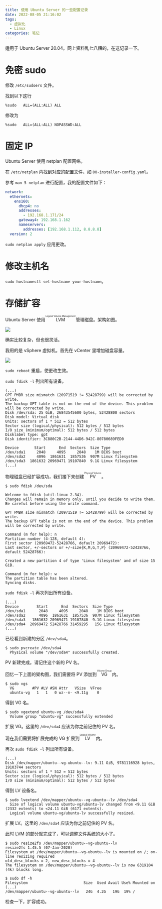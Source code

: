 ```yaml
---
title: 使用 Ubuntu Server 的一些配置记录
date: 2022-08-05 21:16:02
tags:
  - 虚拟化
  - Linux
categories: 笔记
---
```


适用于 Ubuntu Server 20.04。网上资料乱七八糟的，在这记录一下。

<!-- more -->

# 免密 sudo

修改 `/etc/sudoers` 文件。

找到以下这行

```
%sudo   ALL=(ALL:ALL) ALL
```

修改为 

```
%sudo   ALL=(ALL:ALL) NOPASSWD:ALL
```

# 固定 IP

Ubuntu Server 使用 netplan 配置网络。

在 `/etc/netplan` 内找到对应的配置文件，如 `00-installer-config.yaml`。

参考 `man 5 netplan` 进行配置，我的配置文件如下：

```yaml
network:
  ethernets:
    ens160:
      dhcp4: no
      addresses: 
        - 192.168.1.171/24
      gateway4: 192.168.1.162
      nameservers: 
        addresses: [192.168.1.112, 8.8.8.8]
  version: 2
```

`sudo netplan apply` 应用更改。

# 修改主机名

`sudo hostnamectl set-hostname your-hostname`。

# 存储扩容

Ubuntu Server 使用 <ruby><rb>LVM</rb><rt>Logical Volume Management</rt></ruby> 管理磁盘。架构如图。

<img src="https://img-cdn.akass.cn/12/2022/08/62ed0e2c364dd.png!wp">

确实比较复杂，但也很灵活。

我用的是 vSphere 虚拟机。首先在 vCenter 里增加磁盘容量。

<img src="https://img-cdn.akass.cn/12/2022/08/62ed0c9f7900f.png!wp">

`sudo reboot` 重启，使更改生效。

`sudo fdisk -l` 列出所有设备。

```
(...)
GPT PMBR size mismatch (20971519 != 52428799) will be corrected by write.
The backup GPT table is not on the end of the device. This problem will be corrected by write.
Disk /dev/sda: 25 GiB, 26843545600 bytes, 52428800 sectors
Disk model: Virtual disk    
Units: sectors of 1 * 512 = 512 bytes
Sector size (logical/physical): 512 bytes / 512 bytes
I/O size (minimum/optimal): 512 bytes / 512 bytes
Disklabel type: gpt
Disk identifier: 3C880C2B-2144-44D6-942C-80780689FED0

Device       Start      End  Sectors  Size Type
/dev/sda1     2048     4095     2048    1M BIOS boot
/dev/sda2     4096  1861631  1857536  907M Linux filesystem
/dev/sda3  1861632 20969471 19107840  9.1G Linux filesystem
(...)
```
物理磁盘已经扩容成功，我们接下来创建 <ruby><rb>PV</rb><rt>Physical Volume</rt></ruby> 。

```
$ sudo fdisk /dev/sda

Welcome to fdisk (util-linux 2.34).
Changes will remain in memory only, until you decide to write them.
Be careful before using the write command.

GPT PMBR size mismatch (20971519 != 52428799) will be corrected by write.
The backup GPT table is not on the end of the device. This problem will be corrected by write.

Command (m for help): n
Partition number (4-128, default 4): 
First sector (20969472-52428766, default 20969472): 
Last sector, +/-sectors or +/-size{K,M,G,T,P} (20969472-52428766, default 52428766): 

Created a new partition 4 of type 'Linux filesystem' and of size 15 GiB.

Command (m for help): w
The partition table has been altered.
Syncing disks.
```

`sudo fdisk -l` 再次列出所有设备。

```
(...)
Device        Start      End  Sectors  Size Type
/dev/sda1      2048     4095     2048    1M BIOS boot
/dev/sda2      4096  1861631  1857536  907M Linux filesystem
/dev/sda3   1861632 20969471 19107840  9.1G Linux filesystem
/dev/sda4  20969472 52428766 31459295   15G Linux filesystem
(...)
```

已经看到新建的分区 `/dev/sda4`。

```
$ sudo pvcreate /dev/sda4
  Physical volume "/dev/sda4" successfully created.
```

PV 新建完成。请记住这个新的 PV 名。

回忆一下上面的架构图，我们需要将 PV 添加到 <ruby><rb>VG</rb><rt>Volume Group</rt></ruby> 内。

```
$ sudo vgs
  VG        #PV #LV #SN Attr   VSize  VFree
  ubuntu-vg   1   1   0 wz--n- <9.11g    0 
```

得到 VG 名。

```
$ sudo vgextend ubuntu-vg /dev/sda4
  Volume group "ubuntu-vg" successfully extended
```

扩展 VG。这里的 `/dev/sda4` 应该为你之前记住的 PV 名。

现在我们需要将扩展完成的 VG 扩展到 <ruby><rb>LV</rb><rt>Logical Volume</rt></ruby> 内。

再次 `sudo fdisk -l` 列出所有设备。

```
(...)
Disk /dev/mapper/ubuntu--vg-ubuntu--lv: 9.11 GiB, 9781116928 bytes, 19103744 sectors
Units: sectors of 1 * 512 = 512 bytes
Sector size (logical/physical): 512 bytes / 512 bytes
I/O size (minimum/optimal): 512 bytes / 512 bytes
```

得到 LV 设备名。

```
$ sudo lvextend /dev/mapper/ubuntu--vg-ubuntu--lv /dev/sda4
  Size of logical volume ubuntu-vg/ubuntu-lv changed from <9.11 GiB (2332 extents) to <24.11 GiB (6171 extents).
  Logical volume ubuntu-vg/ubuntu-lv successfully resized.
```

扩展 LV。这里的 `/dev/sda4` 应该为你之前记住的 PV 名。

此时 LVM 的部分就完成了，可以调整文件系统的大小了。

```
$ sudo resize2fs /dev/mapper/ubuntu--vg-ubuntu--lv
resize2fs 1.45.5 (07-Jan-2020)
Filesystem at /dev/mapper/ubuntu--vg-ubuntu--lv is mounted on /; on-line resizing required
old_desc_blocks = 2, new_desc_blocks = 4
The filesystem on /dev/mapper/ubuntu--vg-ubuntu--lv is now 6319104 (4k) blocks long.
```

```
$ sudo df -h
Filesystem                         Size  Used Avail Use% Mounted on
(...)
/dev/mapper/ubuntu--vg-ubuntu--lv   24G  4.2G   19G  19% /
```

检查一下，扩容成功。


